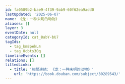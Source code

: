 ```yaml
---
id: fa0589b2-bae9-4f39-9ab9-60f62ea9add0
lastUpdated: '2025-06-07'
name: 《龙：一种未明的动物》
aliases: []
layer: 3
eventDate: null
categoryId: cat_8abY-bU7
tagIds:
  - tag_km8pekL4
  - tag_Ocbts3Oq
timelineEvents: []
relations: []
titledLinks:
  - title: '相關連結: 《龙：一种未明的动物》'
    url: 'https://book.douban.com/subject/30289543/'
---
```


